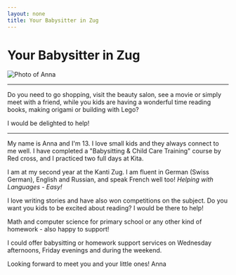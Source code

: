 ```yaml
---
layout: none
title: Your Babysitter in Zug
---
```


# Your Babysitter in Zug

![Photo of Anna](/images/photo.png)

---

Do you need to go shopping, visit the beauty salon, see a movie or simply meet with a friend, while you kids are having a wonderful time reading books, making origami or building with Lego? 

I would be delighted to help!

---

My name is Anna and I'm 13.
I love small kids and they always connect to me well.
I have completed a "Babysitting & Child Care Training" course by Red cross, and I practiced two full days at Kita.

I am at my second year at the Kanti Zug.
I am fluent in German (Swiss German), English and Russian, and speak French well too! _Helping with Languages - Easy!_

I love writing stories and have also won competitions on the subject.
Do you want you kids to be excited about reading? I would be there to help!

Math and computer science for primary school or any other kind of homework - also happy to support!

I could offer babysitting or homework support services on Wednesday afternoons, Friday evenings and during the weekend.

Looking forward to meet you and your little ones!
Anna
